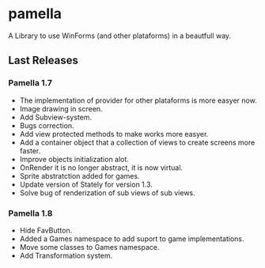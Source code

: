 # pamella

A Library to use WinForms (and other plataforms) in a beautfull way.

## Last Releases

### Pamella 1.7

- The implementation of provider for other plataforms is more easyer now.
- Image drawing in screen.
- Add Subview-system.
- Bugs correction.
- Add view protected methods to make works more easyer.
- Add a container object that a collection of views to create screens more faster.
- Improve objects initialization alot.
- OnRender it is no longer abstract, it is now virtual.
- Sprite abstratction added for games.
- Update version of Stately for version 1.3.
- Solve bug of renderization of sub views of sub views.

### Pamella 1.8

 - Hide FavButton.
 - Added a Games namespace to add suport to game implementations.
 - Move some classes to Games namespace.
 - Add Transformation system.